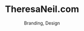 ---
title: TheresaNeil.com
subtitle: Branding, Design
slides:
    - tneil-logo
    - tneil-phone
---